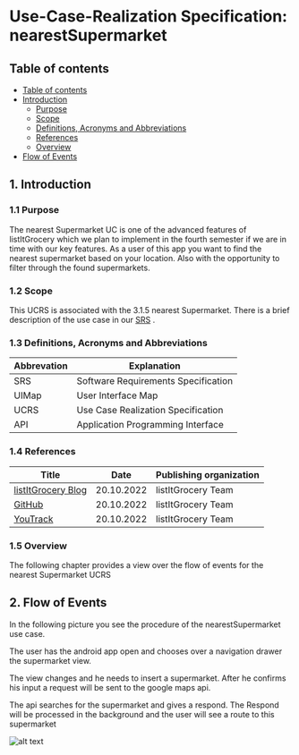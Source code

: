 # Use-Case-Realization Specification: nearestSupermarket

## Table of contents
- [Table of contents](#table-of-contents)
- [Introduction](#1-introduction)
    - [Purpose](#11-purpose)
    - [Scope](#12-scope)
    - [Definitions, Acronyms and Abbreviations](#13-definitions-acronyms-and-abbreviations)
    - [References](#14-references)
    - [Overview](#15-overview)
- [Flow of Events](#2-flow-of-events)

## 1. Introduction

### 1.1 Purpose

The nearest Supermarket UC is one of the advanced features of listItGrocery which we plan to implement in the fourth semester if we are in time with our key features. As a user of this app you want to find the nearest supermarket based on your location. Also with the opportunity to filter through the found supermarkets.

### 1.2 Scope

This UCRS is associated with the 3.1.5 nearest Supermarket. There is a brief description of the use case in our [SRS](https://github.com/KadrioL/LIG_docu/blob/main/docs/SRS.md#31-functionality) .

### 1.3 Definitions, Acronyms and Abbreviations

| Abbrevation | Explanation                            |
| ----------- | -------------------------------------- |
| SRS         | Software Requirements Specification    |
| UIMap        | User Interface Map    |
| UCRS        | Use Case Realization Specification    |
| API        | Application Programming Interface    |

### 1.4 References

| Title                                                              | Date       | Publishing organization   |
| -------------------------------------------------------------------|:----------:| ------------------------- |
| [listItGrocery Blog](https://listitgrocery.wordpress.com/)    | 20.10.2022 | listItGrocery Team    |
| [GitHub](https://github.com/cyberAkeshan/listItGrocery)              | 20.10.2022 | listItGrocery Team    |
| [YouTrack](https://listitgrocery.youtrack.cloud/)              | 20.10.2022 | listItGrocery Team    |

### 1.5 Overview

The following chapter provides a view over the flow of events for the nearest Supermarket UCRS

## 2. Flow of Events

In the following picture you see the procedure of the nearestSupermarket use case.

The user has the android app open and chooses over a navigation drawer the supermarket view.

The view changes and he needs to insert a supermarket. After he confirms his input a request will be sent to the google maps api.

The api searches for the supermarket and gives a respond. The Respond will be processed in the background and the user will see a route to this supermarket


![alt text](https://i.imgur.com/XO5sSpc.png "Flow of Events findNearestSupermarket")
